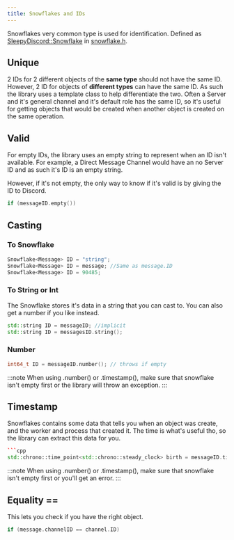 ```yaml
---
title: Snowflakes and IDs
---
```


Snowflakes very common type is used for identification. Defined as [SleepyDiscord::Snowflake](reference/Classes/struct_sleepy_discord_1_1_snowflake) in [snowflake.h](reference/Files/snowflake_8h#file-snowflake.h).

## Unique

2 IDs for 2 different objects of the **same type** should not have the same ID. However, 2 ID for objects of **different types** can have the same ID. As such the library uses a template class to help differentiate the two. Often a Server and it's general channel and it's default role has the same ID, so it's useful for getting objects that would be created when another object is created on the same operation.

## Valid

For empty IDs, the library uses an empty string to represent when an ID isn't available. For example, a Direct Message Channel would have an no Server ID and as such it's ID is an empty string.

However, if it's not empty, the only way to know if it's valid is by giving the ID to Discord.

```cpp
if (messageID.empty())
```

## Casting

### To Snowflake

```cpp
Snowflake<Message> ID = "string";
Snowflake<Message> ID = message; //Same as message.ID
Snowflake<Message> ID = 90485;
```

### To String or Int

The Snowflake stores it's data in a string that you can cast to. You can also get a number if you like instead.

```cpp
std::string ID = messageID; //implicit
std::string ID = messagesID.string();
```

### Number

```cpp
int64_t ID = messageID.number(); // throws if empty
```

:::note
When using .number() or .timestamp(), make sure that snowflake isn't empty first or the library will throw an exception.
:::

## Timestamp

Snowflakes contains some data that tells you when an object was create, and the worker and process that created it. The time is what's useful tho, so the library can extract this data for you.

```cpp
```cpp
std::chrono::time_point<std::chrono::steady_clock> birth = messageID.timestamp(); // throws if ID is empty
```

:::note
When using .number() or .timestamp(), make sure that snowflake isn't empty first or you'll get an error.
:::

## Equality == 

This lets you check if you have the right object.

```cpp
if (message.channelID == channel.ID)
```